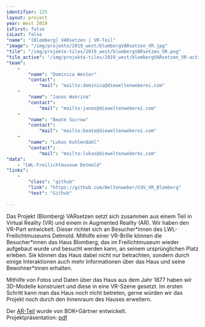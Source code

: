 ```yaml
---
identifier: 125
layout: project
year: West 2019
isFirst: false
isLast: false
"name": "[Blomberg] VARsetzen | VR-Teil"
"image": "/img/projekte/2019_west/blombergVARsetzen_VR.jpg"
"tile": "/img/projekte-tiles/2019_west/blombergVARsetzen_VR.png"
"tile_active": "/img/projekte-tiles/2019_west/blombergVARsetzen_VR-active.png"
"team":
    -
        "name": "Dominica Wester"
        "contact":
            "mail": "mailto:dominica@dieweltenweberei.com"
    -
        "name": "Janos Wokrina"
        "contact":
            "mail": "mailto:janos@dieweltenweberei.com"
    -
        "name": "Beate Sucrow"
        "contact":
            "mail": "mailto:beate@dieweltenweberei.com"
    -
        "name": "Lukas Kuhlendahl"
        "contact":
            "mail": "mailto:lukas@dieweltenweberei.com"
"data":
    - "LWL-Freilichtmuseum Detmold"
"links":
    -
        "class": "github"
        "link": "https://github.com/Weltenweber/CdV_VR_Blomberg"
        "text": "Github"
           
---
```

Das Projekt (Blomberg) VARsetzen setzt sich zusammen aus einem Teil in Virtual Reality (VR) und einem in Augmented Reality (AR). 
Wir haben den VR-Part entwickelt. Dieser richtet sich an Besucher\*innen des LWL-Freilichtmuseums Detmold. Mithilfe einer VR-Brille können die Besucher\*innen das Haus Blomberg, das im Freilichtmuseum wieder aufgebaut wurde und besucht werden kann, an seinem ursprünglichen Platz erleben. Sie können das Haus dabei nicht nur betrachten, sondern durch einige Interaktionen auch mehr Informationen über das Haus und seine Bewohner\*innen erhalten.

Mithilfe von Fotos und Daten über das Haus aus dem Jahr 1877 haben wir 3D-Modelle konstruiert und diese in eine VR-Szene gesetzt. Im ersten Schritt kann man das Haus noch nicht betreten, gerne würden wir das Projekt noch durch den Innenraum des Hauses erweitern.

Der <a href="/projects/2019_west/blombergVARsetzen_AR.html" target="_blank">AR-Teil</a> wurde von BOK+Gärtner entwickelt.<br/>
Projektpräsentation: <a href="/projekte/2019_west/blombergVARsetzen.pdf" target="_blank">pdf</a>
